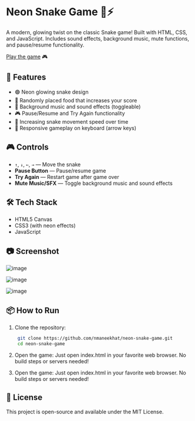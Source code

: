# Neon Snake Game 🐍⚡

A modern, glowing twist on the classic Snake game! Built with HTML, CSS, and JavaScript. Includes sound effects, background music, mute functions, and pause/resume functionality.

[Play the game](https://nmaneekhat.github.io/neon-snake-game/) 🎮

## 🚀 Features

- 🟢 Neon glowing snake design
- 🍎 Randomly placed food that increases your score
- 🎵 Background music and sound effects (toggleable)
- 🎮 Pause/Resume and Try Again functionality
- 🔄 Increasing snake movement speed over time
- 📱 Responsive gameplay on keyboard (arrow keys)

## 🎮 Controls

- `↑`, `↓`, `←`, `→` — Move the snake
- **Pause Button** — Pause/resume game
- **Try Again** — Restart game after game over
- **Mute Music/SFX** — Toggle background music and sound effects

## 🛠️ Tech Stack

- HTML5 Canvas
- CSS3 (with neon effects)
- JavaScript

## 📷 Screenshot

![image](https://github.com/user-attachments/assets/7fe26b8e-1275-4725-948e-db980dce2421)

![image](https://github.com/user-attachments/assets/54d5dc66-34b6-4880-9444-ff7c8b520925)

![image](https://github.com/user-attachments/assets/a345a7d6-6d53-446b-a13b-00e0f488258d)

## 📦 How to Run
1. Clone the repository:
   ```bash
    git clone https://github.com/nmaneekhat/neon-snake-game.git
    cd neon-snake-game
2. Open the game:
   Just open index.html in your favorite web browser. No build steps or servers needed!

3. Open the game:
   Just open index.html in your favorite web browser. No build steps or servers needed!

## 📄 License
This project is open-source and available under the MIT License.
